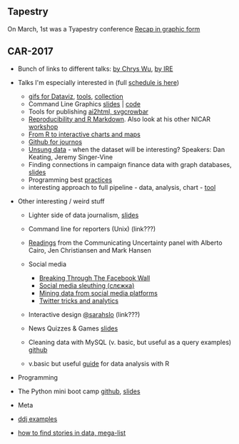 ## Tapestry
On March, 1st was a Tyapestry conference
[Recap in graphic form](http://catherinemaddenrelay.com/blog/2017/3/6/tapestry-2017-recap)


## CAR-2017
* Bunch of links to different talks: [by Chrys Wu](http://blog.chryswu.com/2017/03/02/nicar17-slides-links-tutorials-nicar17/), [by IRE](https://ire.org/conferences/nicar2017/tipsheets-and-links/)
* Talks I'm especially interested in (full [schedule is here](http://ire.org/conferences/nicar2017/schedule/))
  * [gifs for Dataviz](http://lenagroeger.com/datagifs/#/), [tools](https://github.com/lenagroeger/gifs), [collection](https://www.pinterest.com/jsvine/datagifs/)
  * Command Line Graphics [slides](https://docs.google.com/presentation/d/1YEP9VJM16foortYfbaLrcwCR8X8V_XA5uEWPLoDjJ9Y/mobilepresent?slide=id.p) | [code](https://github.com/jonkeegan/command-line-graphics)
  * Tools for publishing [ai2html, svgcrowbar](https://docs.google.com/presentation/d/1YSxRxrPTpCOyrYyJlyR_U33PuhZI2xYjCmISJp3KM3k/pub#slide=id.g1d0b3f77a7_0_0)
  * [Reproducibility and R Markdown](https://andrewbtran.github.io/NICAR/2017/reproducibility-rmarkdown/creating_packages.html). Also look at his other NICAR [workshop](https://github.com/andrewbtran/NICAR/tree/master/2017) 
  * [From R to interactive charts and maps](http://paldhous.github.io/NICAR/2017/r-to-javascript.html)
  * [Github for journos](https://github.com/hectorsector/nicar-17/blob/master/nicar.pdf) 
  * [Unsung data](https://jsvine.github.io/nicar-2017-unsung-data/#) - when the dataset will be interesting? Speakers: Dan Keating, Jeremy Singer-Vine
  * Finding connections in campaign finance data with graph databases, [slides](https://docs.google.com/presentation/d/18fW8NkWxDIDZOVFvhT5J19V5AbGKYG7D35_CtjNO_CI/edit#slide=id.g21092bfb5f_1_79)
  * Programming best [practices](https://thejefflarson.github.io/nicar17/best-practices/index.html)
  * interesting approach to full pipeline - data, analysis, chart - [tool](http://cjworkbench.org/)

  
  
* Other interesting / weird stuff
  * Lighter side of data journalism, [slides](https://docs.google.com/presentation/d/1bBW6y-BMb_EYOPM1rHdrti3IIh5JePirwuiNSwUNvDI/edit#slide=id.p)
  * Command line for reporters (Unix) (link???)
  * [Readings](https://www.dropbox.com/sh/3fhpxq4xsxkowto/AABzDLgyXnvIaOz2S9oPWFxBa/1SlidesNicar/1A_SLIDES_NICAR?dl=0) from the Communicating Uncertainty panel with Alberto Cairo, Jen Christiansen and Mark Hansen
  * Social media
    * [Breaking Through The Facebook Wall](https://docs.google.com/presentation/d/173oI8KaDYrK7KDznPoZvgTyEXkeVZ1sIWNgO_8CoGeE/edit#slide=id.g1d0f2ec0f7_0_307)
    * [Social media sleuthing (слєжка)](https://docs.google.com/document/d/1o8WongwlHqgUhHZAmkLEilJ43MMlKRTcMWZHIO8x1v4/edit)
    * [Mining data from social media platforms](https://github.com/lamthuyvo/social-media-data-scripts)
    * [Twitter tricks and analytics](https://drive.google.com/file/d/0B-GOmv6pS0VsbUQwV2JVSWo0cUE/view)

  * Interactive design [@sarahslo](https://twitter.com/sarahslo) (link???)
  * News Quizzes & Games  [slides](https://docs.google.com/presentation/d/18ZoWclvheo0ohYP0C82R7ESB0kCEh3V5QkTgaeHTSKA/edit#slide=id.p)
  * Cleaning data with MySQL (v. basic, but useful as a query examples) [github](https://github.com/mlalexander/NICARSQL)
  * v.basic but useful [guide](http://paldhous.github.io/NICAR/2017/r-analysis.html) for data analysis with R 
    
* Programming
 * The Python mini boot camp [github](https://github.com/ireapps/pycar), [slides](https://ireapps.github.io/pycar/pycar_intro.html#/1)
 
* Meta
 * [ddj examples](https://github.com/showcases/open-journalism)
 * [how to find stories in data, mega-list](https://github.com/dannguyen/acp-2017-finding-stories-in-data#howtos)
